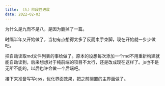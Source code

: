 ```yaml
---
title: （九）阶段性进展
date: 2022-02-03
---
```


为什么是九而不是八，是因为删掉了一篇。

时隔半年又开始做了，当初有点想得太多了反而束手束脚，现在开始就一步步做吧。

把自动读取md文件列表的事给做了。原本的设想每次添加一个md不用重新构建就能自动读到，后来想想对于纯前端的项目不太行，还是改成现在这样了。js也不是无所不能的，以后也许会做一个后端吧。

接下来准备写写css，优化界面效果，把之前搁置的主界面做了。